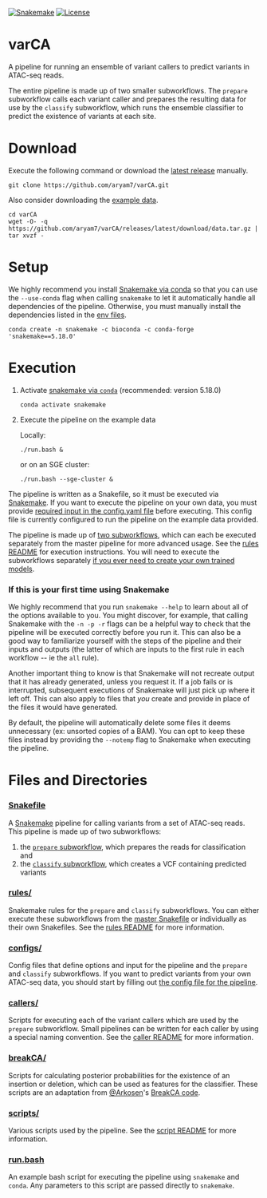 [![Snakemake](https://img.shields.io/badge/snakemake-5.18.0-brightgreen.svg?style=flat-square)](https://snakemake.readthedocs.io/)
[![License](https://img.shields.io/apm/l/vim-mode.svg)](LICENSE)

# varCA
A pipeline for running an ensemble of variant callers to predict variants in ATAC-seq reads.

The entire pipeline is made up of two smaller subworkflows. The `prepare` subworkflow calls each variant caller and prepares the resulting data for use by the `classify` subworkflow, which runs the ensemble classifier to predict the existence of variants at each site.

# Download
Execute the following command or download the [latest release](https://github.com/aryam7/varCA/releases/latest) manually.
```
git clone https://github.com/aryam7/varCA.git
```
Also consider downloading the [example data](https://github.com/aryam7/varCA/releases/latest/download/data.tar.gz).
```
cd varCA
wget -O- -q https://github.com/aryam7/varCA/releases/latest/download/data.tar.gz | tar xvzf -
```

# Setup
We highly recommend you install [Snakemake via conda](https://snakemake.readthedocs.io/en/stable/getting_started/installation.html#installation-via-conda) so that you can use the `--use-conda` flag when calling `snakemake` to let it automatically handle all dependencies of the pipeline. Otherwise, you must manually install the dependencies listed in the [env files](envs).
```
conda create -n snakemake -c bioconda -c conda-forge 'snakemake==5.18.0'
```

# Execution
1. Activate [snakemake via `conda`](https://snakemake.readthedocs.io/en/stable/getting_started/installation.html#installation-via-conda) (recommended: version 5.18.0)
    ```
    conda activate snakemake
    ```
2. Execute the pipeline on the example data

    Locally:
    ```
    ./run.bash &
    ```
    or on an SGE cluster:
    ```
    ./run.bash --sge-cluster &
    ```

The pipeline is written as a Snakefile, so it must be executed via [Snakemake](https://snakemake.readthedocs.io). If you want to execute the pipeline on your own data, you must provide [required input in the config.yaml file](configs#configyaml) before executing. This config file is currently configured to run the pipeline on the example data provided.

The pipeline is made up of [two subworkflows](rules), which can each be executed separately from the master pipeline for more advanced usage. See the [rules README](rules/README.md) for execution instructions. You will need to execute the subworkflows separately [if you ever need to create your own trained models](rules#creating-your-own-trained-model).

### If this is your first time using Snakemake
We highly recommend that you run `snakemake --help` to learn about all of the options available to you. You might discover, for example, that calling Snakemake with the `-n -p -r` flags can be a helpful way to check that the pipeline will be executed correctly before you run it. This can also be a good way to familiarize yourself with the steps of the pipeline and their inputs and outputs (the latter of which are inputs to the first rule in each workflow -- ie the `all` rule).

Another important thing to know is that Snakemake will not recreate output that it has already generated, unless you request it. If a job fails or is interrupted, subsequent executions of Snakemake will just pick up where it left off. This can also apply to files that *you* create and provide in place of the files it would have generated.

By default, the pipeline will automatically delete some files it deems unnecessary (ex: unsorted copies of a BAM). You can opt to keep these files instead by providing the `--notemp` flag to Snakemake when executing the pipeline.

# Files and Directories

### [Snakefile](Snakefile)
A [Snakemake](https://snakemake.readthedocs.io/en/stable/) pipeline for calling variants from a set of ATAC-seq reads. This pipeline is made up of two subworkflows:

1. the [`prepare` subworkflow](rules/prepare.smk), which prepares the reads for classification and
2. the [`classify` subworkflow](rules/classify.smk), which creates a VCF containing predicted variants

### [rules/](rules)
Snakemake rules for the `prepare` and `classify` subworkflows. You can either execute these subworkflows from the [master Snakefile](#snakefile) or individually as their own Snakefiles. See the [rules README](rules/README.md) for more information.

### [configs/](configs)
Config files that define options and input for the pipeline and the `prepare` and `classify` subworkflows. If you want to predict variants from your own ATAC-seq data, you should start by filling out [the config file for the pipeline](/configs#configyaml).

### [callers/](callers)
Scripts for executing each of the variant callers which are used by the `prepare` subworkflow. Small pipelines can be written for each caller by using a special naming convention. See the [caller README](callers/README.md) for more information.

### [breakCA/](breakCA)
Scripts for calculating posterior probabilities for the existence of an insertion or deletion, which can be used as features for the classifier. These scripts are an adaptation from [@Arkosen](https://github.com/Arkosen)'s [BreakCA code](https://www.biorxiv.org/content/10.1101/605642v1.abstract).

### [scripts/](scripts)
Various scripts used by the pipeline. See the [script README](scripts/README.md) for more information.

### [run.bash](run.bash)
An example bash script for executing the pipeline using `snakemake` and `conda`. Any parameters to this script are passed directly to `snakemake`.
